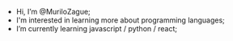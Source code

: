 - Hi, I’m @MuriloZague;
- I'm interested in learning more about programming languages;
- I’m currently learning javascript / python / react;
